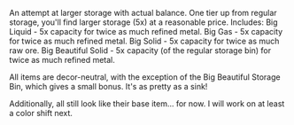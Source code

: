 An attempt at larger storage with actual balance. One tier up from regular storage, you'll find larger storage (5x) at a reasonable price.
Includes:
Big Liquid - 5x capacity for twice as much refined metal.
Big Gas - 5x capacity for twice as much refined metal.
Big Solid - 5x capacity for twice as much raw ore.
Big Beautiful Solid - 5x capacity (of the regular storage bin) for twice as much refined metal.

All items are decor-neutral, with the exception of the Big Beautiful Storage Bin, which gives a small bonus. It's as pretty as a sink!

Additionally, all still look like their base item... for now. I will work on at least a color shift next.